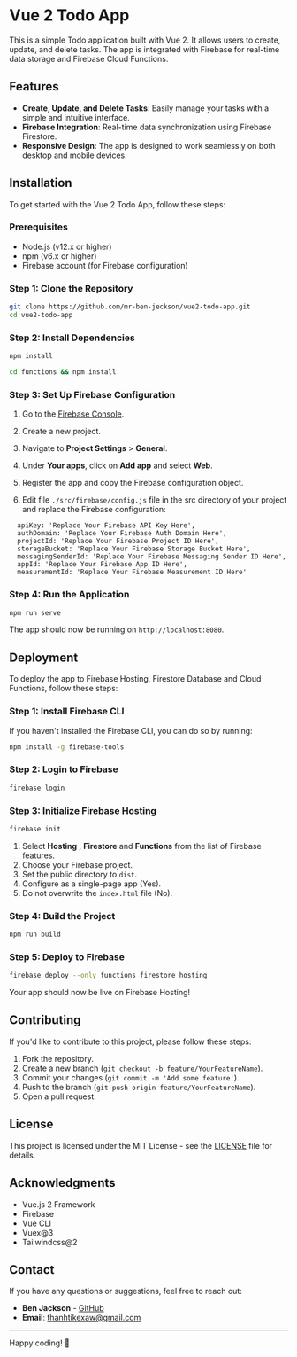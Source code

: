 # Vue 2 Todo App

This is a simple Todo application built with Vue 2. It allows users to create, update, and delete tasks. The app is integrated with Firebase for real-time data storage and Firebase Cloud Functions.

## Features

- **Create, Update, and Delete Tasks**: Easily manage your tasks with a simple and intuitive interface.
- **Firebase Integration**: Real-time data synchronization using Firebase Firestore.
- **Responsive Design**: The app is designed to work seamlessly on both desktop and mobile devices.

## Installation

To get started with the Vue 2 Todo App, follow these steps:

### Prerequisites

- Node.js (v12.x or higher)
- npm (v6.x or higher)
- Firebase account (for Firebase configuration)

### Step 1: Clone the Repository

```bash
git clone https://github.com/mr-ben-jeckson/vue2-todo-app.git
cd vue2-todo-app
```

### Step 2: Install Dependencies

```bash
npm install
```
```bash
cd functions && npm install
```

### Step 3: Set Up Firebase Configuration

1. Go to the [Firebase Console](https://console.firebase.google.com/).
2. Create a new project.
3. Navigate to **Project Settings** > **General**.
4. Under **Your apps**, click on **Add app** and select **Web**.
5. Register the app and copy the Firebase configuration object.

6. Edit file `./src/firebase/config.js` file in the src directory of your project and replace the Firebase configuration:

```config
  apiKey: 'Replace Your Firebase API Key Here',
  authDomain: 'Replace Your Firebase Auth Domain Here',
  projectId: 'Replace Your Firebase Project ID Here',
  storageBucket: 'Replace Your Firebase Storage Bucket Here',
  messagingSenderId: 'Replace Your Firebase Messaging Sender ID Here',
  appId: 'Replace Your Firebase App ID Here',
  measurementId: 'Replace Your Firebase Measurement ID Here'
```

### Step 4: Run the Application

```bash
npm run serve
```

The app should now be running on `http://localhost:8080`.

## Deployment

To deploy the app to Firebase Hosting, Firestore Database and Cloud Functions, follow these steps:

### Step 1: Install Firebase CLI

If you haven't installed the Firebase CLI, you can do so by running:

```bash
npm install -g firebase-tools
```

### Step 2: Login to Firebase

```bash
firebase login
```

### Step 3: Initialize Firebase Hosting

```bash
firebase init
```

1. Select **Hosting** , **Firestore** and **Functions** from the list of Firebase features.
2. Choose your Firebase project.
3. Set the public directory to `dist`.
4. Configure as a single-page app (Yes).
5. Do not overwrite the `index.html` file (No).

### Step 4: Build the Project

```bash
npm run build
```

### Step 5: Deploy to Firebase

```bash
firebase deploy --only functions firestore hosting
```

Your app should now be live on Firebase Hosting!

## Contributing

If you'd like to contribute to this project, please follow these steps:

1. Fork the repository.
2. Create a new branch (`git checkout -b feature/YourFeatureName`).
3. Commit your changes (`git commit -m 'Add some feature'`).
4. Push to the branch (`git push origin feature/YourFeatureName`).
5. Open a pull request.

## License

This project is licensed under the MIT License - see the [LICENSE](LICENSE) file for details.

## Acknowledgments

- Vue.js 2 Framework
- Firebase
- Vue CLI
- Vuex@3
- Tailwindcss@2

## Contact

If you have any questions or suggestions, feel free to reach out:

- **Ben Jackson** - [GitHub](https://github.com/mr-ben-jeckson)
- **Email**: thanhtikexaw@gmail.com

---

Happy coding! 🚀
